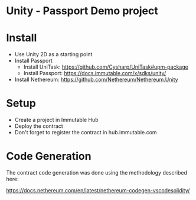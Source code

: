 # Unity - Passport Demo project


# Install

* Use Unity 2D as a starting point
* Install Passport
  * Install UniTask: https://github.com/Cysharp/UniTask#upm-package
  * Install Passport: https://docs.immutable.com/x/sdks/unity/
* Install Nethereum: https://github.com/Nethereum/Nethereum.Unity



# Setup

* Create a project in Immutable Hub
* Deploy the contract
* Don't forget to register the contract in hub.immutable.com

# Code Generation 

The contract code generation was done using the methodology described here:

https://docs.nethereum.com/en/latest/nethereum-codegen-vscodesolidity/